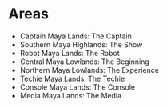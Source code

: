 # Areas

- Captain Maya Lands: The Captain
- Southern Maya Highlands: The Show
- Robot Maya Lands: The Robot
- Central Maya Lowlands: The Beginning
- Northern Maya Lowlands: The Experience
- Techie Maya Lands: The Techie
- Console Maya Lands: The Console
- Media Maya Lands: The Media
